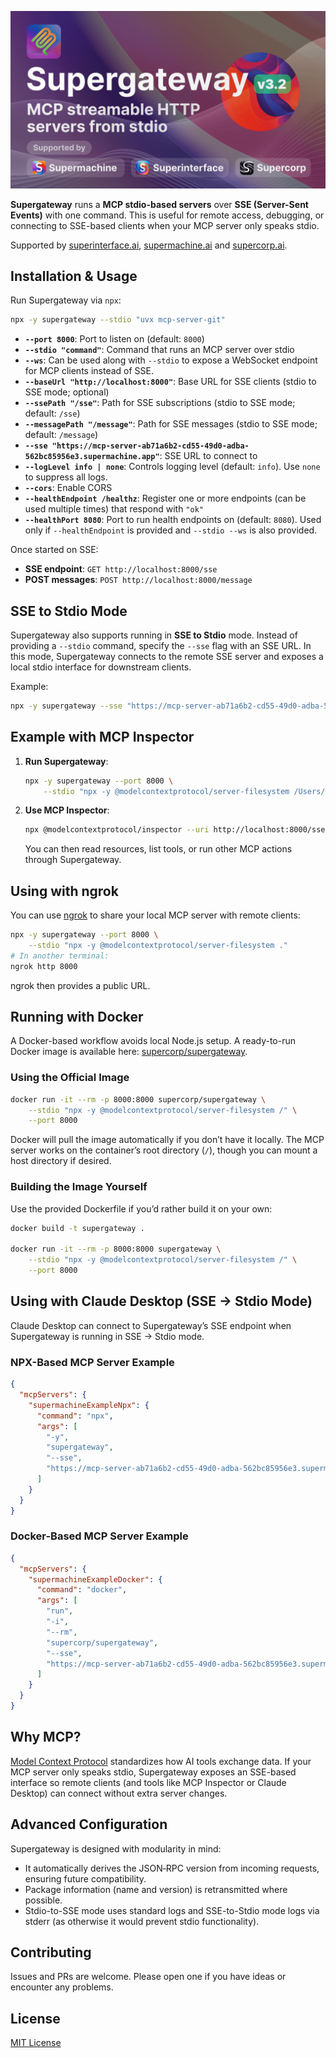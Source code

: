 ![Supergateway: Run stdio MCP servers over SSE](https://raw.githubusercontent.com/supercorp-ai/supergateway/main/supergateway.png)

**Supergateway** runs a **MCP stdio-based servers** over **SSE (Server-Sent Events)** with one command. This is useful for remote access, debugging, or connecting to SSE-based clients when your MCP server only speaks stdio.

Supported by [superinterface.ai](https://superinterface.ai), [supermachine.ai](https://supermachine.ai) and [supercorp.ai](https://supercorp.ai).

## Installation & Usage

Run Supergateway via `npx`:

```bash
npx -y supergateway --stdio "uvx mcp-server-git"
```

- **`--port 8000`**: Port to listen on (default: `8000`)
- **`--stdio "command"`**: Command that runs an MCP server over stdio
- **`--ws`**: Can be used along with `--stdio` to expose a WebSocket endpoint for MCP clients instead of SSE.
- **`--baseUrl "http://localhost:8000"`**: Base URL for SSE clients (stdio to SSE mode; optional)
- **`--ssePath "/sse"`**: Path for SSE subscriptions (stdio to SSE mode; default: `/sse`)
- **`--messagePath "/message"`**: Path for SSE messages (stdio to SSE mode; default: `/message`)
- **`--sse "https://mcp-server-ab71a6b2-cd55-49d0-adba-562bc85956e3.supermachine.app"`**: SSE URL to connect to
- **`--logLevel info | none`**: Controls logging level (default: `info`). Use `none` to suppress all logs.
- **`--cors`**: Enable CORS
- **`--healthEndpoint /healthz`**: Register one or more endpoints (can be used multiple times) that respond with `"ok"`
- **`--healthPort 8080`**: Port to run health endpoints on (default: `8080`). Used only if `--healthEndpoint` is provided and `--stdio --ws` is also provided.

Once started on SSE:
- **SSE endpoint**: `GET http://localhost:8000/sse`
- **POST messages**: `POST http://localhost:8000/message`

## SSE to Stdio Mode

Supergateway also supports running in **SSE to Stdio** mode. Instead of providing a `--stdio` command, specify the `--sse` flag with an SSE URL. In this mode, Supergateway connects to the remote SSE server and exposes a local stdio interface for downstream clients.

Example:

```bash
npx -y supergateway --sse "https://mcp-server-ab71a6b2-cd55-49d0-adba-562bc85956e3.supermachine.app"
```

## Example with MCP Inspector

1. **Run Supergateway**:
   ```bash
   npx -y supergateway --port 8000 \
       --stdio "npx -y @modelcontextprotocol/server-filesystem /Users/MyName/Desktop"
   ```
2. **Use MCP Inspector**:
   ```bash
   npx @modelcontextprotocol/inspector --uri http://localhost:8000/sse
   ```
   You can then read resources, list tools, or run other MCP actions through Supergateway.

## Using with ngrok

You can use [ngrok](https://ngrok.com/) to share your local MCP server with remote clients:

```bash
npx -y supergateway --port 8000 \
    --stdio "npx -y @modelcontextprotocol/server-filesystem ."
# In another terminal:
ngrok http 8000
```

ngrok then provides a public URL.

## Running with Docker

A Docker-based workflow avoids local Node.js setup. A ready-to-run Docker image is available here:
[supercorp/supergateway](https://hub.docker.com/r/supercorp/supergateway).

### Using the Official Image

```bash
docker run -it --rm -p 8000:8000 supercorp/supergateway \
    --stdio "npx -y @modelcontextprotocol/server-filesystem /" \
    --port 8000
```

Docker will pull the image automatically if you don’t have it locally. The MCP server works on the container’s root directory (`/`), though you can mount a host directory if desired.

### Building the Image Yourself

Use the provided Dockerfile if you’d rather build it on your own:

```bash
docker build -t supergateway .

docker run -it --rm -p 8000:8000 supergateway \
    --stdio "npx -y @modelcontextprotocol/server-filesystem /" \
    --port 8000
```

## Using with Claude Desktop (SSE → Stdio Mode)

Claude Desktop can connect to Supergateway’s SSE endpoint when Supergateway is running in SSE → Stdio mode.

### NPX-Based MCP Server Example

```json
{
  "mcpServers": {
    "supermachineExampleNpx": {
      "command": "npx",
      "args": [
        "-y",
        "supergateway",
        "--sse",
        "https://mcp-server-ab71a6b2-cd55-49d0-adba-562bc85956e3.supermachine.app"
      ]
    }
  }
}
```

### Docker-Based MCP Server Example

```json
{
  "mcpServers": {
    "supermachineExampleDocker": {
      "command": "docker",
      "args": [
        "run",
        "-i",
        "--rm",
        "supercorp/supergateway",
        "--sse",
        "https://mcp-server-ab71a6b2-cd55-49d0-adba-562bc85956e3.supermachine.app"
      ]
    }
  }
}
```

## Why MCP?

[Model Context Protocol](https://spec.modelcontextprotocol.io/) standardizes how AI tools exchange data. If your MCP server only speaks stdio, Supergateway exposes an SSE-based interface so remote clients (and tools like MCP Inspector or Claude Desktop) can connect without extra server changes.

## Advanced Configuration

Supergateway is designed with modularity in mind:
- It automatically derives the JSON‑RPC version from incoming requests, ensuring future compatibility.
- Package information (name and version) is retransmitted where possible.
- Stdio-to-SSE mode uses standard logs and SSE-to-Stdio mode logs via stderr (as otherwise it would prevent stdio functionality).

## Contributing

Issues and PRs are welcome. Please open one if you have ideas or encounter any problems.

## License

[MIT License](./LICENSE)
